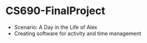 # CS690-FinalProject
* Scenario: A Day in the Life of Alex
* Creating software for activity and time management
